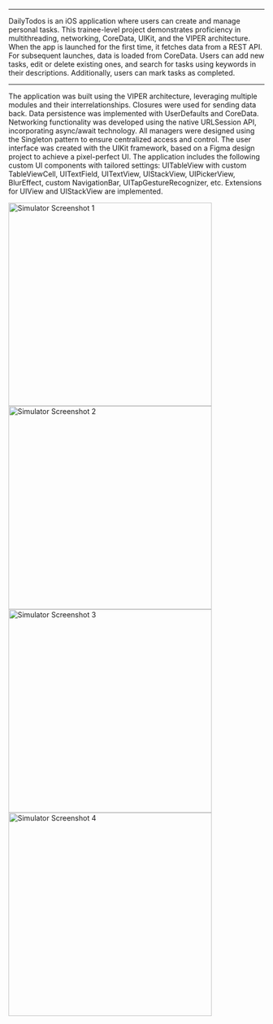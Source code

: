 **************************************************************************************************
DailyTodos is an iOS application where users can create and manage personal tasks. This trainee-level project demonstrates proficiency in multithreading, networking, CoreData, UIKit, and the VIPER architecture.
When the app is launched for the first time, it fetches data from a REST API. For subsequent launches, data is loaded from CoreData. Users can add new tasks, edit or delete existing ones, and search for tasks using keywords in their descriptions. Additionally, users can mark tasks as completed.
**************************************************************************************************
The application was built using the VIPER architecture, leveraging multiple modules and their interrelationships. Closures were used for sending data back.
Data persistence was implemented with UserDefaults and CoreData. 
Networking functionality was developed using the native URLSession API, incorporating async/await technology.
All managers were designed using the Singleton pattern to ensure centralized access and control.
The user interface was created with the UIKit framework, based on a Figma design project to achieve a pixel-perfect UI.
The application includes the following custom UI components with tailored settings: UITableView with custom TableViewCell, UITextField, UITextView, UIStackView, UIPickerView, BlurEffect, custom NavigationBar, UITapGestureRecognizer, etc.
Extensions for UIView and UIStackView are implemented.

<img src="https://github.com/user-attachments/assets/27930595-d4a7-40c9-9a68-3d7b18c82dfe" alt="Simulator Screenshot 1" width="400"/>

<img src="https://github.com/user-attachments/assets/9cdebc2f-eada-4d65-90bc-002db1c06639" alt="Simulator Screenshot 2" width="400"/>

<img src="https://github.com/user-attachments/assets/9718a6fb-d9da-4e1d-b16c-f86cf20d7fbd" alt="Simulator Screenshot 3" width="400"/>

<img src="https://github.com/user-attachments/assets/ff6e4037-f741-40e2-8496-31d19ec019df" alt="Simulator Screenshot 4" width="400"/>

